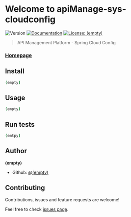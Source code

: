 # Welcome to apiManage-sys-cloudconfig
![Version](https://img.shields.io/badge/version-0.1.0-blue.svg?cacheSeconds=2592000)
[![Documentation](https://img.shields.io/badge/documentation-yes-brightgreen.svg)]((empty))
[![License: (empty)](https://img.shields.io/badge/License-(empty)-yellow.svg)]((empty))

> API Management Platform - Spring Cloud Config

### [Homepage]((empty))

## Install

```sh
(empty)
```

## Usage

```sh
(empty)
```

## Run tests

```sh
(emtpy)
```

## Author

**(empty)**

* Github: [@(empty)](https://github.com/(empty))

## Contributing

Contributions, issues and feature requests are welcome!

Feel free to check [issues page]((empty)).